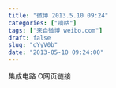 ```yaml
---
title: "微博 2013.5.10 09:24"
categories: ["嘀咕"]
tags: ["来自微博 weibo.com"]
draft: false
slug: "oYyV0b"
date: "2013-05-10 09:24:00"
---
```


<p>集成电路 O网页链接 ​​​​</p>
